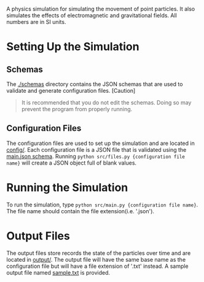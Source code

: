 A physics simulation for simulating the movement of point particles.
It also simulates the effects of electromagnetic and gravitational fields.
All numbers are in SI units.

# Setting Up the Simulation

## Schemas

The [./schemas](./schemas/) directory contains the JSON schemas that are used to validate and generate configuration files.
[Caution]

> It is recommended that you do not edit the schemas.
> Doing so may prevent the program from properly running.

## Configuration Files

The configuration files are used to set up the simulation and are located in [config/](./config/).
Each configuration file is a JSON file that is validated using the [main.json schema](./schemas/main.json).
Running `python src/files.py {configuration file name}` will create a JSON object full of blank values.

# Running the Simulation

To run the simulation, type `python src/main.py {configuration file name}`.
The file name should contain the file extension(i.e. '.json').

# Output Files

The output files store records the state of the particles over time and are located in [output/](./output/).
The output file will have the same base name as the configuration file but will have a file extension of '.txt' instead.
A sample output file named [sample.txt](./output/sample.txt) is provided.
